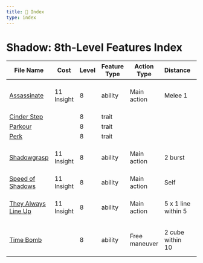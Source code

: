 ```yaml
---
title: 📑 Index
type: index
---
```


# Shadow: 8th-Level Features Index

| File Name                                           | Cost       | Level | Feature Type | Action Type   | Distance            | Target                 |
| --------------------------------------------------- | ---------- | ----- | ------------ | ------------- | ------------------- | ---------------------- |
| [Assassinate](../Assassinate)                       | 11 Insight | 8     | ability      | Main action   | Melee 1             | One creature or object |
| [Cinder Step](../Cinder%20Step)                     |            | 8     | trait        |               |                     |                        |
| [Parkour](../Parkour)                               |            | 8     | trait        |               |                     |                        |
| [Perk](../Perk)                                     |            | 8     | trait        |               |                     |                        |
| [Shadowgrasp](../Shadowgrasp)                       | 11 Insight | 8     | ability      | Main action   | 2 burst             | Each enemy in the area |
| [Speed of Shadows](../Speed%20of%20Shadows)         | 11 Insight | 8     | ability      | Main action   | Self                | Self                   |
| [They Always Line Up](../They%20Always%20Line%20Up) | 11 Insight | 8     | ability      | Main action   | 5 x 1 line within 5 | Each enemy in the area |
| [Time Bomb](../Time%20Bomb)                         |            | 8     | ability      | Free maneuver | 2 cube within 10    | Each enemy in the area |
